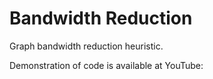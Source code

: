# Bandwidth Reduction
Graph bandwidth reduction heuristic.

Demonstration of code is available at YouTube:

